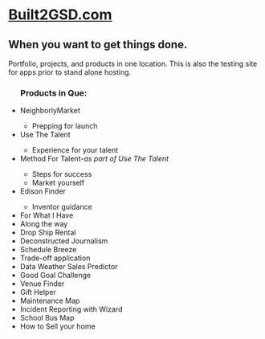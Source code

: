 <html>
<head>
<body>

<h1> <a href="http://www.built2GSD.com">Built2GSD.com</a></h1>

<h2>When you want to get things done.</h2>
<p>Portfolio, projects, and products in one location. This is also the testing site for apps prior to stand alone hosting.</p>

<ul>
  <h3>Products in Que:</h3>
  
  <li>NeighborlyMarket</li><ul><li>Prepping for launch </li></ul>
  <li>Use The Talent</li><ul><li>Experience for your talent </li></ul>
  <li>Method For Talent<i>-as part of Use The Talent</i></li>
  <ul>
  <li>Steps for success</li>
  <li>Market yourself</li></ul>
  <li>Edison Finder</li>
  <ul>
  <li>Inventor guidance</li></ul>
  <li>For What I Have</li>
  <li>Along the way</li>
  <li>Drop Ship Rental </li>
  <li>Deconstructed Journalism </li>
  <li>Schedule Breeze</li>
  <li>Trade-off application</li>
  <li>Data Weather Sales Predictor </li>
  <li>Good Goal Challenge</li>
  <li>Venue Finder</li>
  <li>Gift Helper</li>
<li>Maintenance Map</li>
<li> Incident Reporting with Wizard </li>

  <li>School Bus Map</li>
    <li>How to Sell your home</li>
 
  
  </ul>
</body>
</html>

